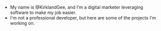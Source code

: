- My name is @KirklandGee, and I'm a digital marketer leveraging software to make my job easier.
- I'm not a professional developer, but here are some of the projects I'm working on.

<!---
KirklandGee/KirklandGee is a ✨ special ✨ repository because its `README.md` (this file) appears on your GitHub profile.
You can click the Preview link to take a look at your changes.
--->
